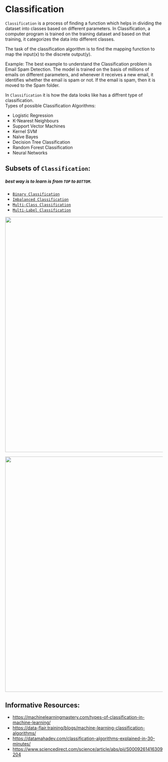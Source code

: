 # Classification
`Classification` is a process of finding a function which helps in dividing the dataset into classes based on different parameters. In Classification, a computer program is trained on the training dataset and based on that training, it categorizes the data into different classes.

The task of the classification algorithm is to find the mapping function to map the input(x) to the discrete output(y).

Example: The best example to understand the Classification problem is Email Spam Detection. The model is trained on the basis of millions of emails on different parameters, and whenever it receives a new email, it identifies whether the email is spam or not. If the email is spam, then it is moved to the Spam folder.

In `Classification` it is how the data looks like has a diffrent type of classification.  
Types of possible Classification Algorithms:
- Logistic Regression
- K-Nearest Neighbours
- Support Vector Machines
- Kernel SVM
- Naïve Bayes
- Decision Tree Classification
- Random Forest Classification
- Neural Networks
<!-- - [`Binary Classification`](./binary_classification/README.md) -->

## Subsets of `Classification`:
##### best way is to learn is from `TOP` to `BOTTOM`.  
+ [`Binary Classification`](./binary_classification/README.md)
+ [`Imbalanced Classification`](./imbalanced_classification/README.md)
+ [`Multi-Class Classification`](./multi_class_classification/README.md)
+ [`Multi-Label Classification`](./multi_label_classification/README.md)

<p align="center">
  <img src="https://datamahadev.com/wp-content/uploads/2020/09/Classification-in-Machine-Learning-datamahadev.com_-1024x590.jpeg" width="750px">
</p>

<p align="center">
  <img src="https://static.javatpoint.com/tutorial/machine-learning/images/regression-vs-classification-in-machine-learning.png
" width="750px">
</p>


## Informative Resources:
+ https://machinelearningmastery.com/types-of-classification-in-machine-learning/
+ https://data-flair.training/blogs/machine-learning-classification-algorithms/
+ https://datamahadev.com/classification-algorithms-explained-in-30-minutes/
+ https://www.sciencedirect.com/science/article/abs/pii/S0009261416309204